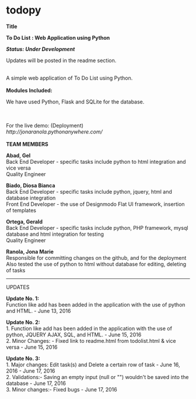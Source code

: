 # todopy
<b>Title</b>
<p><b>To Do List : Web Application using Python </b></p>
<b><i>Status: Under Development</i></b>
<p>Updates will be posted in the readme section.</p>
<br>
A simple web application of To Do List using Python.
<br>
<br>
<b>Modules Included: </b>
<p>We have used Python, Flask and SQLite for the database.</p>
<br>
<br>
For the live demo: (Deployment)<br>
<i>http://jonaranola.pythonanywhere.com/</i>
<br>
<br>
<b>TEAM MEMBERS</b><br>
<p><b>Abad, Gel</b> 
<br> Back End Developer - specific tasks include python to html integration and vice versa
<br> Quality Engineer</p>
<p><b>Biado, Diosa Bianca</b> 
<br> Back End Developer - specific tasks include python, jquery, html and database integration
<br> Front End Developer - the use of Designmodo Flat UI framework, insertion of templates</p>
<p><b>Ortega, Gerald</b> 
<br> Back End Developer - specific tasks include python, PHP framework, mysql database and html integration for testing
<br> Quality Engineer</p>
<p><b>Ranola, Jona Marie</b> 
<br> Responsible for committing changes on the github, and for the deployment
<br> Also tested the use of python to html without database for editing, deleting of tasks</p>
<hr />
<p>UPDATES</p>
<p><b>Update No. 1: </b> <br>Function like add has been added in the application with the use of python and HTML. - June 13, 2016</p>
<p><b>Update No. 2: </b><br>1. Function like add has been added in the application with the use of python, JQUERY AJAX, SQL, and HTML. - June 15, 2016
<br>2. Minor Changes: - Fixed link to readme.html from todolist.html & vice versa - June 15, 2016</p>
<p><b>Update No. 3: </b><br>1. Major changes: Edit task(s) and Delete a certain row of task - June 16, 2016 - June 17, 2016
<br>2. Validations:- Saving an empty input (null or "") wouldn't be saved into the database - June 17, 2016
<br>3. Minor changes:- Fixed bugs - June 17, 2016
</p>